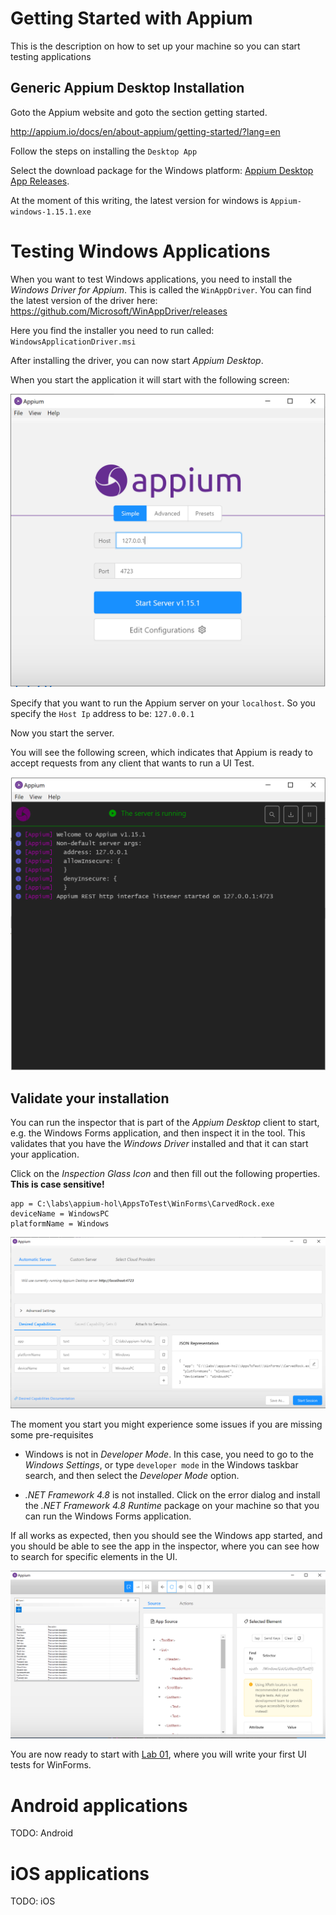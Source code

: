 # Getting Started with Appium

This is the description on how to set up your machine so you can start testing applications

## Generic Appium Desktop Installation
Goto the Appium website and goto the section getting started.

http://appium.io/docs/en/about-appium/getting-started/?lang=en

Follow the steps on installing the `Desktop App`

Select the download package for the Windows platform:
[Appium Desktop App Releases](https://github.com/appium/appium-desktop/releases).

At the moment of this writing, the latest version for windows is `Appium-windows-1.15.1.exe`

# Testing Windows Applications

When you want to test Windows applications, you need to install the _Windows Driver for Appium_. This is called the `WinAppDriver`. You can find the latest version of the driver here: https://github.com/Microsoft/WinAppDriver/releases

Here you find the installer you need to run called: `WindowsApplicationDriver.msi`

After installing the driver, you can now start _Appium Desktop_.

When you start the application it will start with the following screen:

![](images/startupserveronlocalhost.PNG)

Specify that you want to run the Appium server on your `localhost`. So you specify the `Host Ip` address to be: `127.0.0.1`

Now you start the server.

You will see the following screen, which indicates that Appium is ready to accept requests from any client that wants to run a UI Test.

![](images/appiumready.PNG)

## Validate your installation

You can run the inspector that is part of the _Appium Desktop_ client to start, e.g. the Windows Forms application, and then inspect it in the tool. This validates that you have the _Windows Driver_ installed and that it can start your application.

Click on the _Inspection Glass Icon_ and then fill out the following properties. **This is case sensitive!**

```
app = C:\labs\appium-hol\AppsToTest\WinForms\CarvedRock.exe
deviceName = WindowsPC
platformName = Windows
```

![](images/desiredcapabillities.PNG)

The moment you start you might experience some issues if you are missing some pre-requisites

* Windows is not in _Developer Mode_. In this case, you need to go to the _Windows Settings_, or type `developer mode` in the Windows taskbar search, and then select the _Developer Mode_ option.

* _.NET Framework 4.8_ is not installed. Click on the error dialog and install the _.NET Framework 4.8  Runtime_ package on your machine so that you can run the Windows Forms application.

If all works as expected, then you should see the Windows app started, and you should be able to see the app in the inspector, where you can see how to search for specific elements in the UI.

![](images/winformsappundertest.PNG)

You are now ready to start with [Lab 01](lab-01.md), where you will write your first UI tests for WinForms.

# Android applications
TODO: Android

# iOS applications
TODO: iOS
